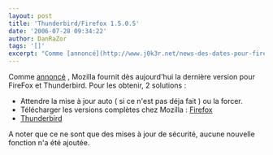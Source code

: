 ```yaml
---
layout: post
title: 'Thunderbird/Firefox 1.5.0.5'
date: '2006-07-28 09:34:22'
author: DanRaZor
tags: '[]'
excerpt: "Comme [annoncé](http://www.j0k3r.net/news-des-dates-pour-firefox-et-thunderbird-1.5.0.5-1401.html) , Mozilla fournit dès aujourd'hui la dernière version pour FireFox et Thunderbird.     \nPour les obtenir, 2 solutions :  \n  \n* Attendre la mise à jour auto ( si ce n'est pas déja fait ) ou la forcer.   * Télécharger les versions      …"
---
```


Comme [annoncé](http://www.j0k3r.net/news-des-dates-pour-firefox-et-thunderbird-1.5.0.5-1401.html) , Mozilla fournit dès aujourd'hui la dernière version pour FireFox et Thunderbird.
Pour les obtenir, 2 solutions :

* Attendre la mise à jour auto ( si ce n'est pas déja fait ) ou la forcer.
* Télécharger les versions complètes chez Mozilla : [Firefox](http://www.mozilla-europe.org/fr/products/firefox/)
* [Thunderbird](http://www.mozilla-europe.org/fr/products/thunderbird/)

A noter que ce ne sont que des mises à jour de sécurité, aucune nouvelle fonction n'a été ajoutée.
